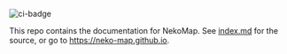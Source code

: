 ![ci-badge](https://github.com/neko-map/neko-map-app/workflows/ci-neko-map-app/badge.svg)

This repo contains the documentation for NekoMap. See [index.md](index.md) for the source, or go to https://neko-map.github.io.
